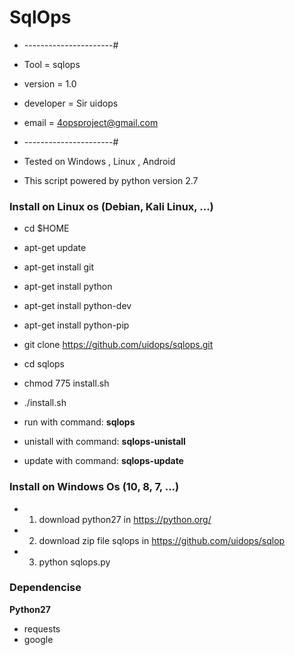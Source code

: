 # SqlOps

* ----------------------#
* Tool      = sqlops
* version   = 1.0
* developer = Sir uidops
* email     = 4opsproject@gmail.com
* ----------------------#

* Tested on Windows , Linux , Android
* This script powered by python version 2.7

### Install on Linux os (Debian, Kali Linux, ...)

  * cd $HOME
  * apt-get update
  * apt-get install git
  * apt-get install python
  * apt-get install python-dev
  * apt-get install python-pip
  * git clone https://github.com/uidops/sqlops.git
  * cd sqlops
  * chmod 775 install.sh
  * ./install.sh

  * run with command: **sqlops**
  * unistall with command: **sqlops-unistall**
  * update with command: **sqlops-update**

### Install on Windows Os (10, 8, 7, ...)
  
  * 1) download python27 in https://python.org/
  * 2) download zip file sqlops in https://github.com/uidops/sqlop
  * 3) python sqlops.py

### Dependencise

  **Python27**
  * requests
  * google

